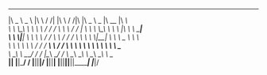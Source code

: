  _____ ______       ___    ___       ___      ___ ___  _____ ______   ________  ________     
|\   _ \  _   \    |\  \  /  /|     |\  \    /  /|\  \|\   _ \  _   \|\   __  \|\   ____\    
\ \  \\\__\ \  \   \ \  \/  / /     \ \  \  /  / | \  \ \  \\\__\ \  \ \  \|\  \ \  \___|    
 \ \  \\|__| \  \   \ \    / /       \ \  \/  / / \ \  \ \  \\|__| \  \ \   _  _\ \  \       
  \ \  \    \ \  \   \/  /  /       __\ \    / /   \ \  \ \  \    \ \  \ \  \\  \\ \  \____  
   \ \__\    \ \__\__/  / /        |\__\ \__/ /     \ \__\ \__\    \ \__\ \__\\ _\\ \_______\
    \|__|     \|__|\___/ /         \|__|\|__|/       \|__|\|__|     \|__|\|__|\|__|\|_______|
                  \|___|/                                                                    
                                                                                             
                                                                                             
